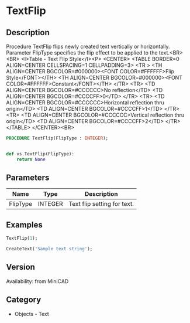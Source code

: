 # TextFlip

## Description
Procedure TextFlip flips newly created text vertically or horizontally. Parameter FlipType specifies the flip effect to be applied to the text.&lt;BR&gt;
&lt;BR&gt;
&lt;I&gt;Table - Text Flip Style&lt;/I&gt;&lt;P&gt;
&lt;CENTER&gt;
&lt;TABLE BORDER=0 ALIGN=CENTER CELLSPACING=1 CELLPADDING=3&gt;
  &lt;TR &gt; 
	&lt;TH ALIGN=CENTER BGCOLOR=#000000&gt;&lt;FONT COLOR=#FFFFFF&gt;Flip Style&lt;/FONT&gt;&lt;/TH&gt;
	&lt;TH ALIGN=CENTER BGCOLOR=#000000&gt;&lt;FONT COLOR=#FFFFFF&gt;Constant&lt;/FONT&gt;&lt;/TH&gt;
  &lt;/TR&gt;
  &lt;TR&gt; 
	&lt;TD ALIGN=CENTER BGCOLOR=#CCCCCC&gt;No reflection&lt;/TD&gt;
	&lt;TD ALIGN=CENTER BGCOLOR=#CCCCFF&gt;0&lt;/TD&gt;
  &lt;/TR&gt;
  &lt;TR&gt; 
	&lt;TD ALIGN=CENTER BGCOLOR=#CCCCCC&gt;Horizontal reflection thru origin&lt;/TD&gt;
	&lt;TD ALIGN=CENTER BGCOLOR=#CCCCFF&gt;1&lt;/TD&gt;
  &lt;/TR&gt;
  &lt;TR&gt; 
	&lt;TD ALIGN=CENTER BGCOLOR=#CCCCCC&gt;Vertical reflection thru origin&lt;/TD&gt;
	&lt;TD ALIGN=CENTER BGCOLOR=#CCCCFF&gt;2&lt;/TD&gt;
  &lt;/TR&gt;
&lt;/TABLE&gt;
&lt;/CENTER&gt;&lt;BR&gt;


```pascal
PROCEDURE TextFlip(FlipType : INTEGER);
```

```python

def vs.TextFlip(FlipType):
    return None
```

## Parameters
|Name|Type|Description|
|---|---|---|
|FlipType|INTEGER|Text flip setting for text.|

## Examples
```pascal
TextFlip(1);

CreateText('Sample text string');
```

## Version
Availability: from MiniCAD
## Category
* Objects - Text

